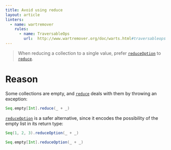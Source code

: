 ```yaml
---
title: Avoid using reduce
layout: article
linters:
  - name: wartremover
    rules:
      - name: TraversableOps
        url:  http://www.wartremover.org/doc/warts.html#traversableops
---
```


> When reducing a collection to a single value, prefer [`reduceOption`] to [`reduce`].

# Reason

Some collections are empty, and [`reduce`] deals with them by throwing an exception:

```scala mdoc:crash
Seq.empty[Int].reduce(_ + _)
```

[`reduceOption`] is a safer alternative, since it encodes the possibility of the empty list in its return type:

```scala mdoc
Seq(1, 2, 3).reduceOption(_ + _)

Seq.empty[Int].reduceOption(_ + _)
```

[`reduce`]:https://www.scala-lang.org/api/2.12.8/scala/collection/Seq.html#reduce[A1%3E:A](op:(A1,A1)=%3EA1):A1
[`reduceOption`]:https://www.scala-lang.org/api/2.12.8/scala/collection/Seq.html#reduceOption[A1%3E:A](op:(A1,A1)=%3EA1):Option[A1]

